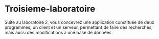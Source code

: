 # Troisieme-laboratoire

 Suite au laboratoire 2, vous concevrez une application constituée de deux programmes, un client et un serveur, permettant de faire des recherches, mais aussi des modifications à une base de données.
